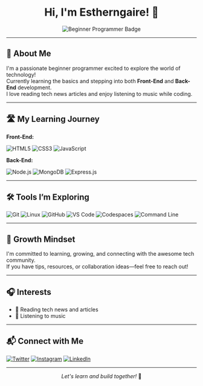 <!-- Estherngaire's GitHub Profile README -->

<h1 align="center">Hi, I'm Estherngaire! 👋</h1>
<p align="center">
  <img src="https://img.shields.io/badge/Beginner%20Programmer-29a745?style=for-the-badge&logo=github" alt="Beginner Programmer Badge">
</p>

---

## 🌱 About Me

I'm a passionate beginner programmer excited to explore the world of technology!  
Currently learning the basics and stepping into both **Front-End** and **Back-End** development.  
I love reading tech news articles and enjoy listening to music while coding.

---

## 🛣️ My Learning Journey

**Front-End:**
<p>
  <img src="https://img.shields.io/badge/HTML5-e34c26?style=for-the-badge&logo=html5&logoColor=white" alt="HTML5">
  <img src="https://img.shields.io/badge/CSS3-2965f1?style=for-the-badge&logo=css3&logoColor=white" alt="CSS3">
  <img src="https://img.shields.io/badge/JavaScript-f7df1e?style=for-the-badge&logo=javascript&logoColor=black" alt="JavaScript">
</p>

**Back-End:**
<p>
  <img src="https://img.shields.io/badge/Node.js-339933?style=for-the-badge&logo=nodedotjs&logoColor=white" alt="Node.js">
  <img src="https://img.shields.io/badge/MongoDB-47A248?style=for-the-badge&logo=mongodb&logoColor=white" alt="MongoDB">
  <img src="https://img.shields.io/badge/Express.js-000000?style=for-the-badge&logo=express&logoColor=white" alt="Express.js">
</p>

---

## 🛠️ Tools I’m Exploring

<p>
  <img src="https://img.shields.io/badge/Git-F05032?style=for-the-badge&logo=git&logoColor=white" alt="Git">
  <img src="https://img.shields.io/badge/Linux-000000?style=for-the-badge&logo=linux&logoColor=white" alt="Linux">
  <img src="https://img.shields.io/badge/GitHub-181717?style=for-the-badge&logo=github&logoColor=white" alt="GitHub">
  <img src="https://img.shields.io/badge/VS%20Code-007ACC?style=for-the-badge&logo=visual-studio-code&logoColor=white" alt="VS Code">
  <img src="https://img.shields.io/badge/Codespaces-181717?style=for-the-badge&logo=github&logoColor=white" alt="Codespaces">
  <img src="https://img.shields.io/badge/Command%20Line-000000?style=for-the-badge&logo=gnubash&logoColor=white" alt="Command Line">
</p>

---

## 🚀 Growth Mindset


I'm committed to learning, growing, and connecting with the awesome tech community.  
If you have tips, resources, or collaboration ideas—feel free to reach out!

---

## 🎧 Interests

- 📰 Reading tech news and articles
- 🎵 Listening to music

---

## 📬 Connect with Me

<p>
  <!-- Add your social links below! -->
  <a href="YOUR_TWITTER_LINK_HERE"><img src="https://img.shields.io/badge/Twitter-1da1f2?style=for-the-badge&logo=twitter&logoColor=white" alt="Twitter"></a>
  <a href="YOUR_INSTAGRAM_LINK_HERE"><img src="https://img.shields.io/badge/Instagram-e1306c?style=for-the-badge&logo=instagram&logoColor=white" alt="Instagram"></a>
  <a href="YOUR_LINKEDIN_LINK_HERE"><img src="https://img.shields.io/badge/LinkedIn-0077b5?style=for-the-badge&logo=linkedin&logoColor=white" alt="LinkedIn"></a>
  <!-- Add more socials as needed! -->
</p>

---

<p align="center">
  <em>Let's learn and build together!</em> 🚀
</p>

